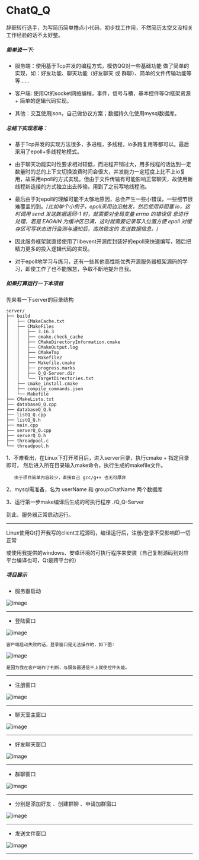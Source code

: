 # ChatQ_Q
辞职转行选手，为写简历简单撸点小代码，初步找工作用，不然简历太空又没相关工作经验的话不太好整。

##### 简单说一下:

* 服务端：使用基于Tcp并发的编程方式，模仿QQ对一些基础功能 做了简单的实现，如：好友功能、聊天功能（好友聊天 或 群聊）、简单的文件传输功能等等......

* 客户端: 使用Qt的socket网络编程，事件，信号与槽，基本控件等Qt框架资源 + 简单的逻辑代码实现。

* 其他：交互使用json，自己做协议方案；数据持久化使用mysql数据库。

##### 总结下实现思路：
* 基于Tcp并发的实现方法很多，多进程，多线程，io多路复用等都可以。最后采用了epoll+多线程地模式。

 * 由于聊天功能实时性要求相对较低，而进程开销过大，用多线程的话达到一定数量时的总的上下文切换浪费时间会很大，并发能力一定程度上比不上io复用，故采用epoll的方式实现，但由于文件传输有可能影响正常聊天，故使用新线程新连接的方式独立出去传输，用到了之前写地线程池。
 * 最后由于对epoll的理解可能不太够地原因，总会产生一些小错误，一些细节很难覆盖的到。/*比如举个小例子，epoll采用边沿触发，然后使用非阻塞 io，这时调用 send 发送数据返回-1 时，就需要对全局变量 errno 的错误信 息进行处理，若是 EAGAIN 为缓冲区已满，这时就需要记录写入位置方便 epoll 对缓存区可写状态进行监测与通知后，高效稳定的 发送数据信息。*/
 * 因此服务框架就直接使用了libevent开源库封装好的epoll来快速编写，随后把精力更多的投入逻辑代码的实现。
 * 对于epoll地学习与练习，还有一些其他高性能优秀开源服务器框架源码的学习，即使工作了也不能懈怠，争取不断地提升自我。

##### 如果打算运行一下本项目

先来看一下server的目录结构
```
server/
├── build
│   ├── CMakeCache.txt
│   ├── CMakeFiles
│   │   ├── 3.16.3
│   │   ├── cmake.check_cache
│   │   ├── CMakeDirectoryInformation.cmake
│   │   ├── CMakeOutput.log
│   │   ├── CMakeTmp
│   │   ├── Makefile2
│   │   ├── Makefile.cmake
│   │   ├── progress.marks
│   │   ├── Q_Q-Server.dir
│   │   └── TargetDirectories.txt
│   ├── cmake_install.cmake
│   ├── compile_commands.json
│   └── Makefile
├── CMakeLists.txt
├── databaseQ_Q.cpp
├── databaseQ_Q.h
├── listQ_Q.cpp
├── listQ_Q.h
├── main.cpp
├── serverQ_Q.cpp
├── serverQ_Q.h
├── threadpool.c
└── threadpool.h
```
1、不难看出，在Linux下打开项目后，进入server目录，执行cmake + 指定目录 即可， 然后进入所在目录输入make命令，执行生成的makefile文件。

       由于项目简单内容较少，直接自己 gcc/g++ 也无可厚非

2、mysql需准备，名为 userName   和   groupChatName  两个数据库

3、运行第一步make编译后生成的可执行程序    ./Q_Q-Server  

   到此，服务器正常启动运行。
****
Linux使用Qt打开我写的client工程源码，编译运行后，注册/登录不受影响即一切正常

或使用我提供的windows、安卓环境的可执行程序来安装（自己复制源码到对应平台编译也可，Qt是跨平台的）


##### 项目展示
* 服务器启动
<!--   
![image](https://github.com/DouYou-DianShuai/ChatQ_Q/blob/main/picture/%E6%9C%8D%E5%8A%A1%E5%99%A8%E5%90%AF%E5%8A%A8%E5%9B%BE.png) -->

![image](https://gitee.com/DouYou-DianShuai/ChatQ_Q/raw/main/picture/%E6%9C%8D%E5%8A%A1%E5%99%A8%E5%90%AF%E5%8A%A8%E5%9B%BE.png)
   
****
* 登陆窗口
  
<!-- ![image](https://github.com/DouYou-DianShuai/ChatQ_Q/blob/main/picture/%E7%99%BB%E5%BD%95%E7%95%8C%E9%9D%A2.png) -->
   
![image](https://gitee.com/DouYou-DianShuai/ChatQ_Q/raw/main/picture/%E7%99%BB%E5%BD%95%E7%95%8C%E9%9D%A2.png)

`客户端启动失败的话，登录窗口是无法操作的，如下图:`

<!-- ![image](https://github.com/DouYou-DianShuai/ChatQ_Q/blob/main/picture/%E5%A6%82%E6%9E%9C%E6%B2%A1%E8%83%BD%E6%88%90%E5%8A%9F%E8%BF%9E%E6%8E%A5%E6%9C%8D%E5%8A%A1%E5%99%A8%EF%BC%8C%E6%88%96%E6%9C%8D%E5%8A%A1%E5%99%A8%E4%B8%8D%E5%9C%A8%E7%BA%BF%EF%BC%8C%E5%88%99%E6%98%BE%E7%A4%BA%E4%BB%A5%E4%B8%8B%E4%B8%8D%E5%8F%AF%E6%93%8D%E4%BD%9C%E7%95%8C%E9%9D%A2%EF%BC%8C%E5%8F%AF%E4%BB%A5%E6%A3%80%E6%9F%A5%E4%B8%8Bip%E5%9C%B0%E5%9D%80.png) -->

![image](https://gitee.com/DouYou-DianShuai/ChatQ_Q/raw/main/picture/%E5%A6%82%E6%9E%9C%E6%B2%A1%E8%83%BD%E6%88%90%E5%8A%9F%E8%BF%9E%E6%8E%A5%E6%9C%8D%E5%8A%A1%E5%99%A8%EF%BC%8C%E6%88%96%E6%9C%8D%E5%8A%A1%E5%99%A8%E4%B8%8D%E5%9C%A8%E7%BA%BF%EF%BC%8C%E5%88%99%E6%98%BE%E7%A4%BA%E4%BB%A5%E4%B8%8B%E4%B8%8D%E5%8F%AF%E6%93%8D%E4%BD%9C%E7%95%8C%E9%9D%A2%EF%BC%8C%E5%8F%AF%E4%BB%A5%E6%A3%80%E6%9F%A5%E4%B8%8Bip%E5%9C%B0%E5%9D%80.png)

`是因为我在客户端作了判断，与服务器通信不上就使控件失能。`

****
* 注册窗口

<!-- ![image](https://github.com/DouYou-DianShuai/ChatQ_Q/blob/main/picture/%E6%B3%A8%E5%86%8C%E7%95%8C%E9%9D%A2.png) -->

![image](https://gitee.com/DouYou-DianShuai/ChatQ_Q/raw/main/picture/%E6%B3%A8%E5%86%8C%E7%95%8C%E9%9D%A2.png)

****
* 聊天室主窗口
  
<!-- ![image](https://github.com/DouYou-DianShuai/ChatQ_Q/blob/main/picture/%E8%81%8A%E5%A4%A9%E5%AE%A4%E7%95%8C%E9%9D%A2.png) -->


![image](https://gitee.com/DouYou-DianShuai/ChatQ_Q/raw/main/picture/%E8%81%8A%E5%A4%A9%E5%AE%A4%E7%95%8C%E9%9D%A2.png)
   
****
* 好友聊天窗口
  
<!-- ![image](https://github.com/DouYou-DianShuai/ChatQ_Q/blob/main/picture/%E5%A5%BD%E5%8F%8B%E8%81%8A%E5%A4%A9%E7%95%8C%E9%9D%A2.png) -->
   
![image](https://gitee.com/DouYou-DianShuai/ChatQ_Q/raw/main/picture/%E5%A5%BD%E5%8F%8B%E8%81%8A%E5%A4%A9%E7%95%8C%E9%9D%A2.png)

****
* 群聊窗口
  
<!-- ![image](https://github.com/DouYou-DianShuai/ChatQ_Q/blob/main/picture/%E7%BE%A4%E8%81%8A%E7%95%8C%E9%9D%A2.png) -->
   
![image](https://gitee.com/DouYou-DianShuai/ChatQ_Q/raw/main/picture/%E7%BE%A4%E8%81%8A%E7%95%8C%E9%9D%A2.png)

****
* 分别是添加好友 、创建群聊 、申请加群窗口
  
<!-- ![image](https://github.com/DouYou-DianShuai/ChatQ_Q/blob/main/picture/%E5%88%86%E5%88%AB%E6%98%AF%E6%B7%BB%E5%8A%A0%E5%A5%BD%E5%8F%8B%E3%80%81%E5%88%9B%E5%BB%BA%E7%BE%A4%E8%81%8A%E3%80%81%E7%94%B3%E8%AF%B7%E5%8A%A0%E7%BE%A4%E7%9A%84%E7%AA%97%E5%8F%A3.png) -->
   
![image](https://gitee.com/DouYou-DianShuai/ChatQ_Q/raw/main/picture/%E5%88%86%E5%88%AB%E6%98%AF%E6%B7%BB%E5%8A%A0%E5%A5%BD%E5%8F%8B%E3%80%81%E5%88%9B%E5%BB%BA%E7%BE%A4%E8%81%8A%E3%80%81%E7%94%B3%E8%AF%B7%E5%8A%A0%E7%BE%A4%E7%9A%84%E7%AA%97%E5%8F%A3.png)

****
* 发送文件窗口
  
<!-- ![image](https://github.com/DouYou-DianShuai/ChatQ_Q/blob/main/picture/%E5%8F%91%E9%80%81%E6%96%87%E4%BB%B6.png) -->

![image](https://gitee.com/DouYou-DianShuai/ChatQ_Q/raw/main/picture/%E5%8F%91%E9%80%81%E6%96%87%E4%BB%B6.png)
   
****













